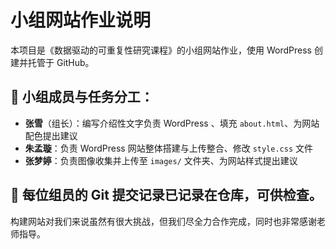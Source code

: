 # 小组网站作业说明

本项目是《数据驱动的可重复性研究课程》的小组网站作业，使用 WordPress 创建并托管于 GitHub。

## 👥 小组成员与任务分工：

- **张雪**（组长）：编写介绍性文字负责 WordPress 、填充 `about.html`、为网站配色提出建议
- **朱孟璇**：负责 WordPress 网站整体搭建与上传整合、修改 `style.css` 文件
- **张梦婷**：负责图像收集并上传至 `images/` 文件夹、为网站样式提出建议

## 🧾 每位组员的 Git 提交记录已记录在仓库，可供检查。

构建网站对我们来说虽然有很大挑战，但我们尽全力合作完成，同时也非常感谢老师指导。
